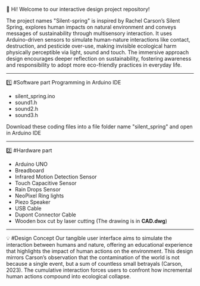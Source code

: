 👋 Hi! Welcome to our interactive design project repository!

The project names "Silent-spring" is inspired by Rachel Carson’s Silent Spring, explores human impacts on natural environment and conveys messages of sustainability through multisensory interaction. It uses Arduino-driven sensors to simulate human-nature interactions like contact, destruction, and pesticide over-use, making invisible ecological harm physically perceptible via light, sound and touch. The immersive approach design encourages deeper reflection on sustainability, fostering awareness and responsibility to adopt more eco-friendly practices in everyday life.

---
1️⃣ #Software part 
Programming in Arduino IDE
- silent_spring.ino
- sound1.h
- sound2.h
- sound3.h

Download these coding files into a file folder name "silent_spring" and open in Arduino IDE

---
2️⃣ #Hardware part
- Arduino UNO
- Breadboard
- Infrared Motion Detection Sensor
- Touch Capacitive Sensor
- Rain Drops Sensor
- NeoPixel Ring lights
- Piezo Speaker
- USB Cable
- Dupont Connector Cable
- Wooden box cut by laser cutting (The drawing is in **CAD.dwg**)

---
💡 #Design Concept
Our tangible user interface aims to simulate the interaction between humans and nature, offering an educational experience that highlights the impact of human actions on the environment. This design mirrors Carson’s observation that the contamination of the world is not because a single event, but a sum of countless small betrayals (Carson, 2023). The cumulative interaction forces users to confront how incremental human actions compound into ecological collapse.


